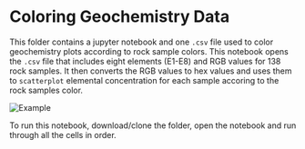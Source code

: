 # Coloring Geochemistry Data
This folder contains a jupyter notebook and one `.csv` file used to color geochemistry plots
according to rock sample colors. This notebook opens the `.csv` file that includes
eight elements (E1-E8) and RGB values for 138 rock samples. It then converts the RGB values
to hex values and uses them to `scatterplot` elemental concentration for each sample accoring
to the rock samples color.

![Example](https://github.com/jessepisel/5minutesofpython/blob/master/Rock%20Color%20Plots/example.jpg?raw=true "Rock Geochemistry Plot")

To run this notebook, download/clone the folder, open the notebook and run through all the cells in order.